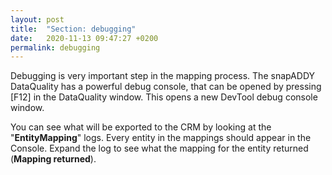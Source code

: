 ```yaml
---
layout: post
title:  "Section: debugging"
date:   2020-11-13 09:47:27 +0200
permalink: debugging
---
```


Debugging is very important step in the mapping process. The snapADDY DataQuality has a powerful debug console, that can be opened by pressing [F12] in the DataQuality window. This opens a new DevTool debug console window.
 
You can see what will be exported to the CRM by looking at the "<b>EntityMapping</b>" logs. Every entity in the mappings should appear in the Console. Expand the log to see what the mapping for the entity returned (<b>Mapping returned</b>).

